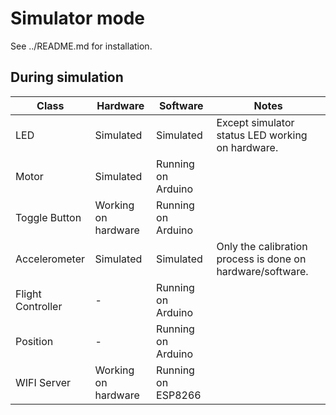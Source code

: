 # Simulator mode

See ../README.md for installation.

## During simulation

| Class             | Hardware            | Software           | Notes                                                      |
| ----------------- | ------------------- | ------------------ | ---------------------------------------------------------- |
| LED               | Simulated           | Simulated          | Except simulator status LED working on hardware.           |
| Motor             | Simulated           | Running on Arduino |                                                            |
| Toggle Button     | Working on hardware | Running on Arduino |                                                            |
| Accelerometer     | Simulated           | Simulated          | Only the calibration process is done on hardware/software. |
| Flight Controller | -                   | Running on Arduino |                                                            |
| Position          | -                   | Running on Arduino |                                                            |
| WIFI Server       | Working on hardware | Running on ESP8266 |                                                            |

